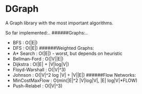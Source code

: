 DGraph
======

A Graph library with the most important algorithms.

So far implemented:..
######Graphs:..
* BFS : O(|E|)
* DFS : O(|E|)
######Weighted Graphs:
* A* Search : O(|E|) - worst, but depends on heuristic
* Bellman-Ford : O(|V||E|)
* Dijkstra : O(|E| + |V|log|V|)
* Floyd-Warshall : O(|V|^3)
* Johnson : O(|V|^2 log |V| + |V||E|)
######Flow Networks:
* MinCostMaxFlow : O(min(|E|^2 |V|log|V|, |E| log|V|*FLOW)
* Push-Relabel : O(|V|^3)
